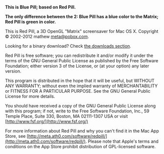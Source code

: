 **This is Blue Pill; based on Red Pill.**

**The only difference between the 2: Blue Pill has a blue color to the Matrix; Red Pill is green in color.**


This is Red Pill, a 3D OpenGL "Matrix" screensaver for Mac OS X.
Copyright © 2002-2012 mathew <meta@pobox.com>.

Looking for a binary download? Check [the downloads section](/lpar/RedPill/downloads).

Red Pill is free software; you can redistribute it and/or modify
it under the terms of the GNU General Public License as published by
the Free Software Foundation; either version 3 of the License, or
(at your option) any later version.

This program is distributed in the hope that it will be useful,
but WITHOUT ANY WARRANTY; without even the implied warranty of
MERCHANTABILITY or FITNESS FOR A PARTICULAR PURPOSE.  See the
GNU General Public License for more details.

You should have received a copy of the GNU General Public License
along with this program; if not, write to the Free Software
Foundation, Inc., 59 Temple Place, Suite 330, Boston, MA  02111-1307  USA
or visit [http://www.fsf.org/](http://www.fsf.org/)

For more information about Red Pill and why you can't find it in the Mac App Store, see [http://meta.ath0.com/software/redpill/](http://meta.ath0.com/software/redpill/). Please note that Apple's terms and conditions on the App Store prohibit distribution of GPL-licensed software.


